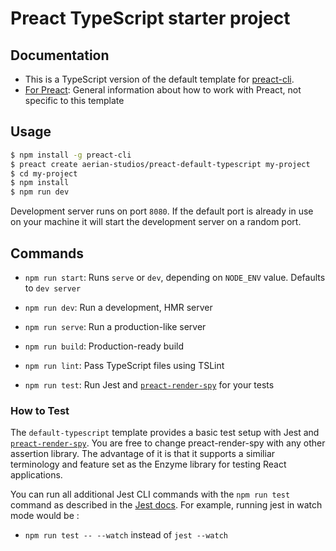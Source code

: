 # Preact TypeScript starter project

## Documentation

*   This is a TypeScript version of the default template for
    [preact-cli](https://github.com/developit/preact-cli).
*   [For Preact](https://preactjs.com/): General information about how to work
    with Preact, not specific to this template

## Usage

```bash
$ npm install -g preact-cli
$ preact create aerian-studios/preact-default-typescript my-project
$ cd my-project
$ npm install
$ npm run dev
```

Development server runs on port `8080`. If the default port is already in use on
your machine it will start the development server on a random port.

## Commands

*   `npm run start`: Runs `serve` or `dev`, depending on `NODE_ENV` value.
    Defaults to `dev server`

*   `npm run dev`: Run a development, HMR server

*   `npm run serve`: Run a production-like server

*   `npm run build`: Production-ready build

*   `npm run lint`: Pass TypeScript files using TSLint

*   `npm run test`: Run Jest and
    [`preact-render-spy`](https://github.com/mzgoddard/preact-render-spy) for
    your tests

### How to Test

The `default-typescript` template provides a basic test setup with Jest and
[`preact-render-spy`](https://github.com/mzgoddard/preact-render-spy). You are
free to change preact-render-spy with any other assertion library. The advantage
of it is that it supports a similiar terminology and feature set as the Enzyme
library for testing React applications.

You can run all additional Jest CLI commands with the `npm run test` command as
described in the
[Jest docs](https://facebook.github.io/jest/docs/en/cli.html#using-with-npm-scripts).
For example, running jest in watch mode would be :

*   `npm run test -- --watch` instead of `jest --watch`
